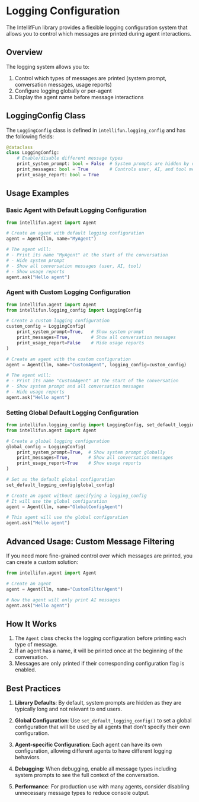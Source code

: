 # Logging Configuration

The IntellifFun library provides a flexible logging configuration system that allows you to control which messages are printed during agent interactions.

## Overview

The logging system allows you to:

1. Control which types of messages are printed (system prompt, conversation messages, usage reports)
2. Configure logging globally or per-agent
3. Display the agent name before message interactions

## LoggingConfig Class

The `LoggingConfig` class is defined in `intellifun.logging_config` and has the following fields:

```python
@dataclass
class LoggingConfig:
    # Enable/disable different message types
    print_system_prompt: bool = False  # System prompts are hidden by default
    print_messages: bool = True        # Controls user, AI, and tool messages
    print_usage_report: bool = True
```

## Usage Examples

### Basic Agent with Default Logging Configuration

```python
from intellifun.agent import Agent

# Create an agent with default logging configuration
agent = Agent(llm, name="MyAgent")

# The agent will:
# - Print its name "MyAgent" at the start of the conversation
# - Hide system prompt
# - Show all conversation messages (user, AI, tool)
# - Show usage reports
agent.ask("Hello agent")
```

### Agent with Custom Logging Configuration

```python
from intellifun.agent import Agent
from intellifun.logging_config import LoggingConfig

# Create a custom logging configuration
custom_config = LoggingConfig(
    print_system_prompt=True,   # Show system prompt
    print_messages=True,        # Show all conversation messages
    print_usage_report=False    # Hide usage reports
)

# Create an agent with the custom configuration
agent = Agent(llm, name="CustomAgent", logging_config=custom_config)

# The agent will:
# - Print its name "CustomAgent" at the start of the conversation
# - Show system prompt and all conversation messages
# - Hide usage reports
agent.ask("Hello agent")
```

### Setting Global Default Logging Configuration

```python
from intellifun.logging_config import LoggingConfig, set_default_logging_config
from intellifun.agent import Agent

# Create a global logging configuration
global_config = LoggingConfig(
    print_system_prompt=True,  # Show system prompt globally
    print_messages=True,       # Show all conversation messages
    print_usage_report=True    # Show usage reports
)

# Set as the default global configuration
set_default_logging_config(global_config)

# Create an agent without specifying a logging_config
# It will use the global configuration
agent = Agent(llm, name="GlobalConfigAgent")

# This agent will use the global configuration
agent.ask("Hello agent")
```

## Advanced Usage: Custom Message Filtering

If you need more fine-grained control over which messages are printed, you can create a custom solution:

```python
from intellifun.agent import Agent

# Create an agent
agent = Agent(llm, name="CustomFilterAgent")

# Now the agent will only print AI messages
agent.ask("Hello agent")
```

## How It Works

1. The `Agent` class checks the logging configuration before printing each type of message.
2. If an agent has a name, it will be printed once at the beginning of the conversation.
3. Messages are only printed if their corresponding configuration flag is enabled.

## Best Practices

1. **Library Defaults**: By default, system prompts are hidden as they are typically long and not relevant to end users.

2. **Global Configuration**: Use `set_default_logging_config()` to set a global configuration that will be used by all agents that don't specify their own configuration.

3. **Agent-specific Configuration**: Each agent can have its own configuration, allowing different agents to have different logging behaviors.

4. **Debugging**: When debugging, enable all message types including system prompts to see the full context of the conversation.

5. **Performance**: For production use with many agents, consider disabling unnecessary message types to reduce console output.
